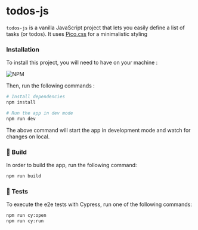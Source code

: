 # todos-js

`todos-js` is a vanilla JavaScript project that lets you easily define a list of tasks (or todos).
It uses [Pico.css](https://picocss.com/) for a minimalistic styling

### Installation

To install this project, you will need to have on your machine :

![NPM](https://img.shields.io/badge/-npm-black?style=for-the-badge&logoColor=white&logo=npm&color=CE0201)

Then, run the following commands :

```bash
# Install dependencies
npm install

# Run the app in dev mode
npm run dev
```

The above command will start the app in development mode and watch for changes on local.

### 🚀 Build

In order to build the app, run the following command:

```bash
npm run build
```

### 🧪 Tests

To execute the e2e tests with Cypress, run one of the following commands:

```bash
npm run cy:open
npm run cy:run
```
